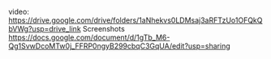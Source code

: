 video:
https://drive.google.com/drive/folders/1aNhekvs0LDMsaj3aRFTzUo1OFQkQbVWg?usp=drive_link
Screenshots
https://docs.google.com/document/d/1gTb_M6-Qg1SvwDcoMTw0j_FFRP0ngyB299cbqC3GqUA/edit?usp=sharing
